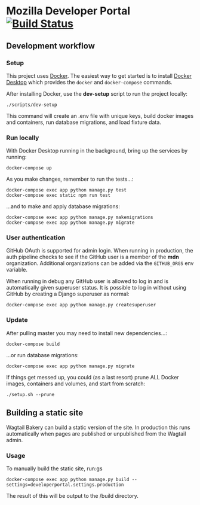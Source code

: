 # Mozilla Developer Portal [![Build Status](https://travis-ci.org/mdn/developer-portal.svg?branch=master)](https://travis-ci.org/mdn/developer-portal)

## Development workflow

### Setup

This project uses [Docker](https://www.docker.com/). The easiest way to get started is to install [Docker Desktop](https://hub.docker.com/search?q=Docker%20Desktop&type=edition&offering=community) which provides the `docker` and `docker-compose` commands.

After installing Docker, use the __dev-setup__ script to run the project locally:

```shell
./scripts/dev-setup
```

This command will create an .env file with unique keys, build docker images and containers, run database migrations, and load fixture data.

### Run locally

With Docker Desktop running in the background, bring up the services by running:

```shell
docker-compose up
```

As you make changes, remember to run the tests…:

```shell
docker-compose exec app python manage.py test
docker-compose exec static npm run test
```

…and to make and apply database migrations:

```shell
docker-compose exec app python manage.py makemigrations
docker-compose exec app python manage.py migrate
```

### User authentication

GitHub OAuth is supported for admin login. When running in production, the auth pipeline checks to see if the GitHub user is a member of the __mdn__ organization. Additional organizations can be added via the `GITHUB_ORGS` env variable.

When running in debug any GitHub user is allowed to log in and is automatically given superuser status. It is possible to log in without using GitHub by creating a Django superuser as normal:

```shell
docker-compose exec app python manage.py createsuperuser
```

### Update

After pulling master you may need to install new dependencies…:

```shell
docker-compose build
```

…or run database migrations:

```shell
docker-compose exec app python manage.py migrate
```

If things get messed up, you could (as a last resort) prune ALL Docker images, containers and volumes, and start from scratch:

```shell
./setup.sh --prune
```

## Building a static site

Wagtail Bakery can build a static version of the site. In production this runs automatically when pages are published or unpublished from the Wagtail admin.

### Usage

To manually build the static site, run:gs

```shell
docker-compose exec app python manage.py build --settings=developerportal.settings.production
```

The result of this will be output to the /build directory.
